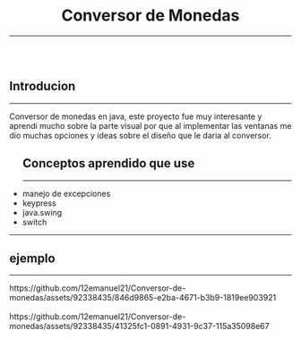 
<center><h1>Conversor de Monedas</h1></center>
<hr>
<br>
<br>
<h2>Introducion</h2>
<hr>
<p>Conversor de monedas en java, este proyecto fue muy interesante y aprendi mucho sobre la parte visual por que al implementar las ventanas 
me dio muchas opciones y ideas sobre el diseño que le daria al conversor.</p>
<ul>
    <h2>Conceptos aprendido que use</h2>
    <hr>
    <li>manejo de excepciones</li>
    <li>keypress</li>
    <li>java.swing</li>
    <li>switch</li>
</ul>
<hr>
<h2>ejemplo</h2>
<hr>
https://github.com/12emanuel21/Conversor-de-monedas/assets/92338435/846d9865-e2ba-4671-b3b9-1819ee903921
<br><br>
https://github.com/12emanuel21/Conversor-de-monedas/assets/92338435/41325fc1-0891-4931-9c37-115a35098e67
